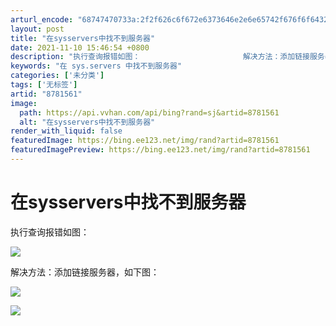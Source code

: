 ```yaml
---
arturl_encode: "68747470733a:2f2f626c6f672e6373646e2e6e65742f676f6f643231323136:342f61727469636c652f64657461696c732f38373831353631"
layout: post
title: "在sysservers中找不到服务器"
date: 2021-11-10 15:46:54 +0800
description: "执行查询报错如图：                       解决方法：添加链接服务器，如下图：_"
keywords: "在 sys.servers 中找不到服务器"
categories: ['未分类']
tags: ['无标签']
artid: "8781561"
image:
  path: https://api.vvhan.com/api/bing?rand=sj&artid=8781561
  alt: "在sysservers中找不到服务器"
render_with_liquid: false
featuredImage: https://bing.ee123.net/img/rand?artid=8781561
featuredImagePreview: https://bing.ee123.net/img/rand?artid=8781561
---
```


# 在sysservers中找不到服务器

执行查询报错如图：

![](https://img-my.csdn.net/uploads/201304/10/1365562120_7089.JPG)

解决方法：添加链接服务器，如下图：

![](https://img-my.csdn.net/uploads/201304/10/1365562237_5580.JPG)

![](https://img-my.csdn.net/uploads/201304/10/1365562239_2543.JPG)